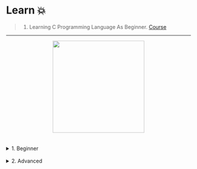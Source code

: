 # Learn 💥

> 1) Learning C Programming Language As Beginner. [Course](https://www.udemy.com/course/c-for-beginners-in-arabic-2023/)
---

<div align="center">
<!-- Title: -->
  <a href="https://www.udemy.com/course/c-for-beginners-in-arabic-2023/">
    <img src="https://github.com/DevIA3kl/other/blob/master/more/Udemy_C.jpg" height="250">
  </a>
  </div>
<br><br>
<details>
<summary>
1. Beginner
<br><br>
</summary>
  
<details>
<summary>Section 1</summary><br>

  - [know basics](Beginner/Lectures/0/)
  - [printf()](Beginner/Lectures/1/)
  - [Comments and Escape Sequences](Beginner/Lectures/3/)
  - [Variables](Beginner/Lectures/4/)
  - [Data Types](Beginner/Lectures/5/)
  - [Format Specifier](Beginner/Lectures/6/)
  - [Constants](Beginner/Lectures/7/)
  - [Arithmetic Operations](Beginner/Lectures/8/)
  - [Augmented Assignment Operators](Beginner/Lectures/9/)
  - [User Input](Beginner/Lectures/10/)
  - [Math Functions](Beginner/Lectures/11/)
  - [Circle Circumference Program](Beginner/Lectures/12/)
  - [Hypotenuse Calculator Program](Beginner/Lectures/13/)
</details>

<details>
<summary>Section 2</summary><br>


  - [Lists](Beginner/Lectures/14/)
  - [2D Lists](Beginner/Lectures/15/)
  - [Tuples](Beginner/Lectures/16/)
  - [Sets](Beginner/Lectures/17/)
  - [Dictionaries](Beginner/Lectures/18/)
  - [Indexing](Beginner/Lectures/19/)
  - [Functions](Beginner/Lectures/20/)
  - [Return Statment](Beginner/Lectures/21/)
  - [Keyword Arguments](Beginner/Lectures/22/)
  - [Nested Function calls](Beginner/Lectures/23/)
  - [Variable Scope](Beginner/Lectures/24/)
  - [Args](Beginner/Lectures/25/)
  - [Kwargs](Beginner/Lectures/26/)
  - [String Format](Beginner/Lectures/27/)
  - [Random Numbers](Beginner/Lectures/28/)
  - [Exception handling](Beginner/Lectures/29/)
</details>

<details>
<summary>Section 3</summary><br>

  - [File Detection](Beginner/Lectures/30/)
  - [Read a file](Beginner/Lectures/31/)
  - [Write a file](Beginner/Lectures/32/)
  - [Copy a file](Beginner/Lectures/33/)
  - [Move a file](Beginner/Lectures/34/)
  - [Delete a file](Beginner/Lectures/35/)
  - [Modules](Beginner/Lectures/36/)
  - [Custom Module](Beginner/Lectures/37/)
  - [Rock Paper Scissorss Game](Beginner/Lectures/38/)
  - [Quiz game](Beginner/Lectures/39/)
</details>

<details>
<summary>Section 4</summary><br>

  - [Object Oriented Programming](Beginner/Lectures/40/)
  - [Class Variables](Beginner/Lectures/41/)
  - [Inheritance](Beginner/Lectures/42/)
  - [Multi-level Inheritance](Beginner/Lectures/43/)
  - [Multiple Inheritance](Beginner/Lectures/44/)
  - [Method Overriding](Beginner/Lectures/45/)
  - [Method Chaining](Beginner/Lectures/46/)
  - [Super Function](Beginner/Lectures/47/)
  - [Abstract Classes](Beginner/Lectures/48/)
  - [Objects as Arguments](Beginner/Lectures/49/)
</details>  
  

<details>
<summary>Section 5</summary><br>

  - [Duck Typing](Beginner/Lectures/50/)
  - [Walrus Operator](Beginner/Lectures/51/)
  - [Functions to Variables](Beginner/Lectures/52/)
  - [Higher Order Functions](Beginner/Lectures/53/)
  - [Lambda](Beginner/Lectures/54/)
  - [Sort](Beginner/Lectures/55/)
  - [Map](Beginner/Lectures/56/)
  - [Filter](Beginner/Lectures/57/)
  - [Reduce](Beginner/Lectures/58/)
  - [List Comprehension](Beginner/Lectures/59/)
  - [Dictionary Comprehension](Beginner/Lectures/60/)
  - [Zip Function](Beginner/Lectures/61/)
  - [Class Name](Beginner/Lectures/62/)
  - [Time Module](Beginner/Lectures/63/)
</details> 



</details>

<details>
<summary>
2. Advanced
<br>
</summary>

- Soon.
</details>
